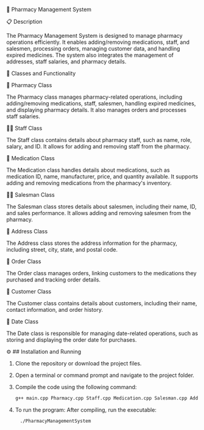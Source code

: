🏥 Pharmacy Management System


📋 Description

The Pharmacy Management System is designed to manage pharmacy operations efficiently. It enables adding/removing medications, staff, and salesmen, processing orders, managing customer data, and handling expired medicines. The system also integrates the management of addresses, staff salaries, and pharmacy details.

💊 Classes and Functionality

🏪 Pharmacy Class

The Pharmacy class manages pharmacy-related operations, including adding/removing medications, staff, salesmen, handling expired medicines, and displaying pharmacy details. It also manages orders and processes staff salaries.

👩‍⚕️ Staff Class

The Staff class contains details about pharmacy staff, such as name, role, salary, and ID. It allows for adding and removing staff from the pharmacy.

💊 Medication Class

The Medication class handles details about medications, such as medication ID, name, manufacturer, price, and quantity available. It supports adding and removing medications from the pharmacy's inventory.

🧑‍💼 Salesman Class

The Salesman class stores details about salesmen, including their name, ID, and sales performance. It allows adding and removing salesmen from the pharmacy.

📍 Address Class

The Address class stores the address information for the pharmacy, including street, city, state, and postal code.

🛒 Order Class

The Order class manages orders, linking customers to the medications they purchased and tracking order details.

👤 Customer Class

The Customer class contains details about customers, including their name, contact information, and order history.

📅 Date Class

The Date class is responsible for managing date-related operations, such as storing and displaying the order date for purchases.



⚙️ ## Installation and Running

1. Clone the repository or download the project files.
2. Open a terminal or command prompt and navigate to the project folder.
3. Compile the code using the following command:

   ```bash
   g++ main.cpp Pharmacy.cpp Staff.cpp Medication.cpp Salesman.cpp Address.cpp Order.cpp Customer.cpp Date.cpp -o PharmacyManagementSystem

 4. To run the program: After compiling, run the executable:

```bash
     ./PharmacyManagementSystem

